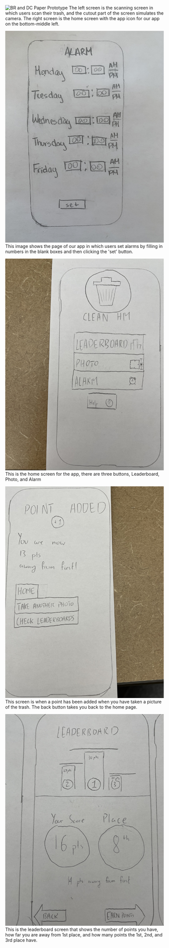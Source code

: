 ![BR and DC Paper Prototype](/assets/img/BR-DCPaperPrototype.jpeg)
The left screen is the scanning screen in which users scan their trash, and the cutout part of the screen simulates the camera. The right screen is the home screen with the app icon for our app on the bottom-middle left.

![LP Paper Prototype](/assets/img/LPPaperPrototype.jpeg)
This image shows the page of our app in which users set alarms by filling in numbers in the blank boxes and then clicking the 'set' button.

![LP Paper Prototype](/assets/img/File_002.jpeg)
This is the home screen for the app, there are three buttons, Leaderboard, Photo, and Alarm

![LP Paper Prototype](/assets/img/File_003.jpeg)
This screen is when a point has been added when you have taken a picture of the trash. The back button takes you back to the home page.

![LP Paper Prototype](/assets/img/File_001.jpeg)
This is the leaderboard screen that shows the number of points you have, how far you are away from 1st place, and how many points the 1st, 2nd, and 3rd place have.
